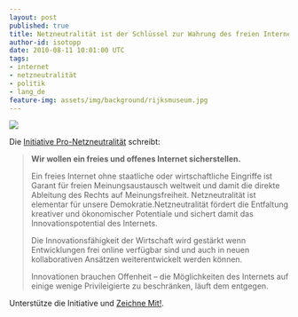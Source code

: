 ```yaml
---
layout: post
published: true
title: Netzneutralität ist der Schlüssel zur Wahrung des freien Internets!
author-id: isotopp
date: 2010-08-11 10:01:00 UTC
tags:
- internet
- netzneutralität
- politik
- lang_de
feature-img: assets/img/background/rijksmuseum.jpg
---
```


![](/uploads/pro-netzneutralitt.png)

Die [Initiative Pro-Netzneutralität](http://pro-netzneutralitaet.de/erklaerung)
schreibt:

> **Wir wollen ein freies und offenes Internet sicherstellen.**
>
> Ein freies Internet ohne staatliche oder wirtschaftliche Eingriffe ist
> Garant für freien Meinungsaustausch weltweit und damit die direkte
> Ableitung des Rechts auf Meinungsfreiheit. Netzneutralität ist elementar
> für unsere Demokratie.Netzneutralität fördert die Entfaltung kreativer und
> ökonomischer Potentiale und sichert damit das Innovationspotential des
> Internets. 
>
> Die Innovationsfähigkeit der Wirtschaft wird gestärkt wenn Entwicklungen
> frei online verfügbar sind und auch in neuen kollaborativen Ansätzen
> weiterentwickelt werden können. 
>
> Innovationen brauchen Offenheit – die Möglichkeiten des Internets auf
> einige wenige Privileigierte zu beschränken, läuft dem entgegen.

Unterstütze die Initiative und [Zeichne Mit!](http://pro-netzneutralitaet.de/).
